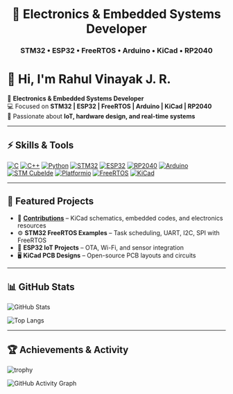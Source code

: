 <h1 align="center"> 🪫 Electronics & Embedded Systems Developer</h1>
<h3 align="center">STM32 • ESP32 • FreeRTOS • Arduino • KiCad • RP2040</h3>


# 👋 Hi, I'm Rahul Vinayak J. R.  

🔧 **Electronics & Embedded Systems Developer**  
💻 Focused on **STM32 | ESP32 | FreeRTOS | Arduino | KiCad | RP2040**  
📡 Passionate about **IoT, hardware design, and real-time systems**  

---

## ⚡ Skills & Tools
[![C](https://img.shields.io/badge/Code-C-blue.svg)]()
[![C++](https://img.shields.io/badge/Code-C++-lightblue.svg)]()
[![Python](https://img.shields.io/badge/Code-Python-yellow.svg)]()
[![STM32](https://img.shields.io/badge/MCU-STM32-darkblue.svg)]()
[![ESP32](https://img.shields.io/badge/MCU-ESP32-red.svg)]()
[![RP2040](https://img.shields.io/badge/MCU-RP2040-red.svg)]()
[![Arduino](https://img.shields.io/badge/Platform-Arduino-orange.svg)]()
[![STM CubeIde](https://img.shields.io/badge/Platform-STMCubeIde-orange.svg)]()
[![Platformio](https://img.shields.io/badge/Platform-Platformio-orange.svg)]()
[![FreeRTOS](https://img.shields.io/badge/RTOS-FreeRTOS-green.svg)]()
[![KiCad](https://img.shields.io/badge/EDA-KiCad-blue.svg)]()

---

## 📂 Featured Projects
- 🔌 [**Contributions**](https://github.com/your-username/contributions) – KiCad schematics, embedded codes, and electronics resources  
- ⚙️ **STM32 FreeRTOS Examples** – Task scheduling, UART, I2C, SPI with FreeRTOS  
- 📡 **ESP32 IoT Projects** – OTA, Wi-Fi, and sensor integration  
- 🖥️ **KiCad PCB Designs** – Open-source PCB layouts and circuits  

---

## 📊 GitHub Stats
![GitHub Stats](https://github-readme-stats.vercel.app/api?username=rahulvinayak&show_icons=true&theme=radical)  

![Top Langs](https://github-readme-stats.vercel.app/api/top-langs/?username=rahulvinayak&layout=compact&theme=radical)  

---

## 🏆 Achievements & Activity
![trophy](https://github-profile-trophy.vercel.app/?username=rahulvinayak&theme=radical&margin-w=10&margin-h=10)  

![GitHub Activity Graph](https://github-readme-activity-graph.vercel.app/graph?username=rahulvinayak&theme=radical)  


